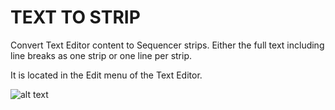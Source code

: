 # TEXT TO STRIP

Convert Text Editor content to Sequencer strips.
Either the full text including line breaks as one strip or one line per strip.

It is located in the Edit menu of the Text Editor.

![alt text](https://github.com/tin2tin/text_to_strip/blob/main/text%20to%20strip.gif?raw=true)
